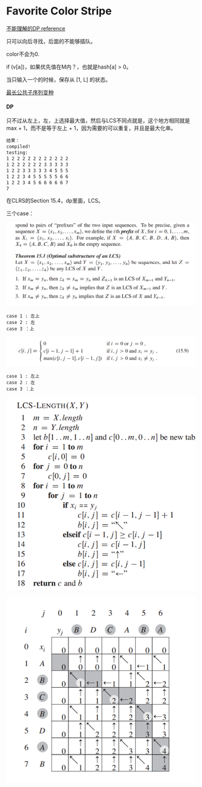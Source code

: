 # Favorite Color Stripe

[不能理解的DP reference](https://blog.csdn.net/tjj1998/article/details/79951718)

只可以向后寻找，后面的不能够插队。

color不会为0.

if (v[a])，如果优先值在M内？，也就是hash[a] > 0。

当只输入一个的时候，保存从 [1, L] 的状态。

[最长公共子序列变种](https://blog.csdn.net/tiantangrenjian/article/details/19921051)

#### DP

只不过从左上，左，上选择最大值，然后与LCS不同点就是，这个地方相同就是 max + 1，而不是等于左上 + 1，因为需要的可以重复，并且是最大化串。

    结果：
    compiled!
    testing:
    1 2 2 2 2 2 2 2 2 2 2 2
    1 2 2 2 2 2 2 3 3 3 3 3
    1 2 2 3 3 3 3 3 4 5 5 5
    1 2 2 3 4 5 5 5 5 5 6 6
    1 2 2 3 4 5 6 6 6 6 6 7
    7

在CLRS的Section 15.4，dp里面，LCS。

三个case：

![](./characterizing.png)

    case 1 : 左上
    case 2 : 左
    case 3 ：上

![](./solution.png)

    case 1 : 左上
    case 2 : 左
    case 3 ：上

![](./code.png)

![](./figure.png)